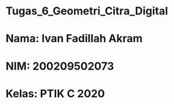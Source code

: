 # Tugas_6_Geometri_Citra_Digital
# Nama: Ivan Fadillah Akram
# NIM: 200209502073
# Kelas: PTIK C 2020
